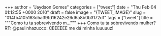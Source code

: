 
+++
author = "Jaydson Gomes"
categories = ["tweet"]
date = "Thu Feb 04 01:12:55 +0000 2010"
draft = false
image = "{TWEET_IMAGE}"
slug = "014fb4105183d5a39fd16242e26d6a8b0b3172df"
tags = ["tweet"]
title = """Como tu ta sobrevivendo m..."""
+++
Como tu ta sobrevivendo mulher? RT: @paulinhazucco: CEEEEEE me dá minha luuuuuz!
